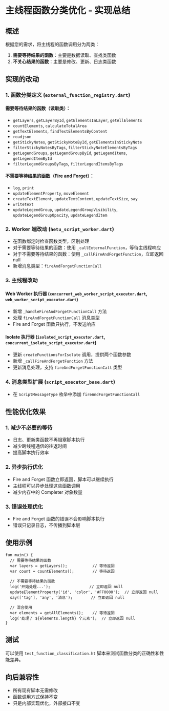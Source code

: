 # 主线程函数分类优化 - 实现总结

## 概述
根据您的需求，将主线程的函数调用分为两类：
1. **需要等待结果的函数**：主要是数据读取、查找类函数
2. **不关心结果的函数**：主要是修改、更新、日志类函数

## 实现的改动

### 1. 函数分类定义 (`external_function_registry.dart`)

#### 需要等待结果的函数（读取类）：
- `getLayers`, `getLayerById`, `getElementsInLayer`, `getAllElements`
- `countElements`, `calculateTotalArea`
- `getTextElements`, `findTextElementsByContent`
- `readjson`
- `getStickyNotes`, `getStickyNoteById`, `getElementsInStickyNote`
- `filterStickyNotesByTags`, `filterStickyNoteElementsByTags`
- `getLegendGroups`, `getLegendGroupById`, `getLegendItems`, `getLegendItemById`
- `filterLegendGroupsByTags`, `filterLegendItemsByTags`

#### 不需要等待结果的函数（Fire and Forget）：
- `log`, `print`
- `updateElementProperty`, `moveElement`
- `createTextElement`, `updateTextContent`, `updateTextSize`, `say`
- `writetext`
- `updateLegendGroup`, `updateLegendGroupVisibility`, `updateLegendGroupOpacity`, `updateLegendItem`

### 2. Worker 端改动 (`hetu_script_worker.dart`)

- 在函数绑定时检查函数类型，区别处理
- 对于需要等待结果的函数：使用 `_callExternalFunction`，等待主线程响应
- 对于不需要等待结果的函数：使用 `_callFireAndForgetFunction`，立即返回 null
- 新增消息类型：`fireAndForgetFunctionCall`

### 3. 主线程改动

#### Web Worker 执行器 (`concurrent_web_worker_script_executor.dart`, `web_worker_script_executor.dart`)
- 新增 `_handleFireAndForgetFunctionCall` 方法
- 处理 `fireAndForgetFunctionCall` 消息类型
- Fire and Forget 函数只执行，不发送响应

#### Isolate 执行器 (`isolated_script_executor.dart`, `concurrent_isolate_script_executor.dart`)
- 更新 `createFunctionsForIsolate` 调用，提供两个函数参数
- 新增 `_callFireAndForgetFunction` 方法
- 更新消息处理，支持 `fireAndForgetFunctionCall` 类型

### 4. 消息类型扩展 (`script_executor_base.dart`)
- 在 `ScriptMessageType` 枚举中添加 `fireAndForgetFunctionCall`

## 性能优化效果

### 1. 减少不必要的等待
- 日志、更新类函数不再阻塞脚本执行
- 减少跨线程通信的往返时间
- 提高脚本执行效率

### 2. 异步执行优化
- Fire and Forget 函数立即返回，脚本可以继续执行
- 主线程可以异步处理这些函数调用
- 减少内存中的 Completer 对象数量

### 3. 错误处理优化
- Fire and Forget 函数的错误不会影响脚本执行
- 错误只记录日志，不传播到脚本层

## 使用示例

```hetu
fun main() {
  // 需要等待结果的函数
  var layers = getLayers();           // 等待返回
  var count = countElements();        // 等待返回
  
  // 不需要等待结果的函数
  log('开始处理...');                 // 立即返回 null
  updateElementProperty('id', 'color', '#FF0000');  // 立即返回 null
  say(['tag'], 'any', '消息');        // 立即返回 null
  
  // 混合使用
  var elements = getAllElements();    // 等待返回
  log('处理了 ${elements.length} 个元素');  // 立即返回 null
}
```

## 测试

可以使用 `test_function_classification.ht` 脚本来测试函数分类的正确性和性能差异。

## 向后兼容性

- 所有现有脚本无需修改
- 函数调用方式保持不变
- 只是内部实现优化，外部接口不变
